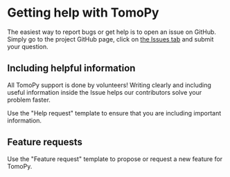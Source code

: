# Getting help with TomoPy
The easiest way to report bugs or get help is to open an issue on GitHub. Simply go to the project GitHub page, click on [the Issues tab](https://github.com/tomopy/tomopy/issues) and submit your question.

## Including helpful information
All TomoPy support is done by volunteers! Writing clearly and including useful information inside the Issue helps our contributors solve your problem faster.

Use the "Help request" template to ensure that you are including important information.

## Feature requests
Use the "Feature request" template to propose or request a new feature for TomoPy.


<!--- INSTRUCTOR ACTIVITY

Open an Issue on the tomopy-short-course page. Demonstrate the following:

1. Navigate to the Issues page
2. Choose a template
3. Use the preview tab
4. Format code
5. Write a useful title

--->
